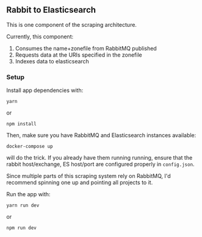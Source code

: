 ## Rabbit to Elasticsearch

This is one component of the scraping architecture.

Currently, this component:

1. Consumes the name+zonefile from RabbitMQ published
1. Requests data at the URIs specified in the zonefile
1. Indexes data to elasticsearch

### Setup
Install app dependencies with:
```
yarn
```

or
```
npm install
```

Then, make sure you have RabbitMQ and Elasticsearch instances available:
```
docker-compose up
```
will do the trick. If you already have them running running, ensure that
the rabbit host/exchange, ES host/port  are configured properly in
`config.json`.

Since multiple parts of this scraping system rely on RabbitMQ, I'd
recommend spinning one up and pointing all projects to it.

Run the app with:
```
yarn run dev
```
or
```
npm run dev
```
